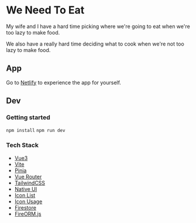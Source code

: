 # We Need To Eat

My wife and I have a hard time picking where we're going to eat when we're too lazy to make food.

We also have a really hard time deciding what to cook when we're not too lazy to make food.

## App

Go to [Netlify](https://weneedtoeat.netlify.app) to experience the app for yourself.

## Dev

### Getting started

`npm install`
`npm run dev`

### Tech Stack

- [Vue3](https://vuejs.org/guide/introduction.html)
- [Vite](https://vitejs.dev/)
- [Pinia](https://pinia.vuejs.org/)
- [Vue Router](https://router.vuejs.org/)
- [TailwindCSS](https://tailwindcss.com/docs/installation)
- [Native UI](https://www.naiveui.com/en-US/dark/components/)
- [Icon List](https://www.xicons.org/#/)
- [Icon Usage](https://github.com/07akioni/xicons#usage)
- [Firestore](https://firebase.google.com/docs/web/setup)
- [FireORM.js](https://fireorm.js.org/#/)
